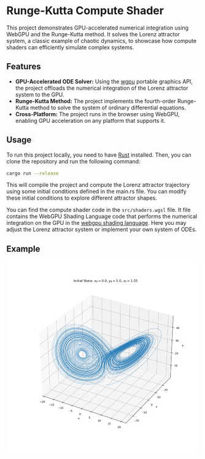 # Runge-Kutta Compute Shader

This project demonstrates GPU-accelerated numerical integration using WebGPU and the Runge-Kutta method. It solves the Lorenz attractor system, a classic example of chaotic dynamics, to showcase how compute shaders can efficiently simulate complex systems.

## Features

- **GPU-Accelerated ODE Solver:** Using the [wgpu](https://wgpu.rs/) portable graphics API, the project offloads the numerical integration of the Lorenz attractor system to the GPU.
- **Runge-Kutta Method:** The project implements the fourth-order Runge-Kutta method to solve the system of ordinary differential equations.
- **Cross-Platform:** The project runs in the browser using WebGPU, enabling GPU acceleration on any platform that supports it.

## Usage

To run this project locally, you need to have [Rust](https://www.rust-lang.org/) installed. Then, you can clone the repository and run the following command:

```sh
cargo run --release
```
This will compile the project and compute the Lorenz attractor trajectory using some initial conditions defined in the main.rs file. You can modify these initial conditions to explore different attractor shapes.

You can find the compute shader code in the `src/shaders.wgsl` file. It file contains the WebGPU Shading Language code that performs the numerical integration on the GPU in the [webgpu shading language](https://www.w3.org/TR/WGSL/). Here you may adjust the Lorenz attractor system or implement your own system of ODEs.

## Example

![Lorenz Attractor](output.png)